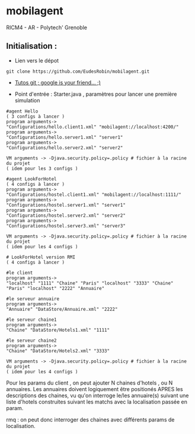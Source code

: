 # mobilagent
RICM4 - AR - Polytech' Grenoble

Initialisation :
--------

* Lien vers le dépot
```
git clone https://github.com/EudesRobin/mobilagent.git
```

* [Tutos git ; google is your friend... ;)](http://www.miximum.fr/enfin-comprendre-git.html)

* Point d'entrée : Starter.java , paramètres pour lancer une première simulation
```
#agent Hello
( 3 configs à lancer )
program arguments-> 
"Configurations/hello.client1.xml" "mobilagent://localhost:4200/"
program arguments-> 
"Configurations/hello.server1.xml" "server1"
program arguments-> 
"Configurations/hello.server2.xml" "server2"

VM arguments -> -Djava.security.policy=.policy # fichier à la racine du projet
( idem pour les 3 configs )
```

```
#agent LookForHotel
( 4 configs à lancer )
program arguments-> 
"Configurations/hostel.client1.xml" "mobilagent://localhost:1111/"
program arguments-> 
"Configurations/hostel.server1.xml" "server1"
program arguments-> 
"Configurations/hostel.server2.xml" "server2"
program arguments-> 
"Configurations/hostel.server3.xml" "server3"

VM arguments -> -Djava.security.policy=.policy # fichier à la racine du projet
( idem pour les 4 configs )
```

```
# LookForHotel version RMI
( 4 configs à lancer )

#le client
program arguments-> 
"localhost" "1111" "Chaine" "Paris" "localhost" "3333" "Chaine" "Paris" "localhost" "2222" "Annuaire"

#le serveur annuaire
program arguments-> 
"Annuaire" "DataStore/Annuaire.xml" "2222"

#le serveur chaine1
program arguments-> 
"Chaine" "DataStore/Hotels1.xml" "1111"

#le serveur chaine2
program arguments-> 
"Chaine" "DataStore/Hotels2.xml" "3333"

VM arguments -> -Djava.security.policy=.policy # fichier à la racine du projet
( idem pour les 4 configs )
```

Pour les params du client , on peut ajouter N chaines d'hotels , ou N annuaires.
Les annuaires doivent logiquement être positionés APRES les descriptions des chaines, vu qu'on interroge
le/les annuaire(s) suivant une liste d'hotels construites suivant les matchs avec la localisation passée en param.

rmq : on peut donc interroger des chaines avec différents params de localisation.